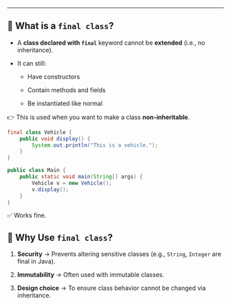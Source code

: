 
---
## 🔹 What is a `final class`?

- A **class declared with `final`** keyword cannot be **extended** (i.e., no inheritance).
    
- It can still:
    
    - Have constructors
        
    - Contain methods and fields
        
    - Be instantiated like normal
        

👉 This is used when you want to make a class **non-inheritable**.

```java
final class Vehicle {
    public void display() {
        System.out.println("This is a vehicle.");
    }
}

public class Main {
    public static void main(String[] args) {
        Vehicle v = new Vehicle();
        v.display();
    }
}
```

✅ Works fine.

## 🔹 Why Use `final class`?

1. **Security** → Prevents altering sensitive classes (e.g., `String`, `Integer` are final in Java).
    
2. **Immutability** → Often used with immutable classes.
    
3. **Design choice** → To ensure class behavior cannot be changed via inheritance.